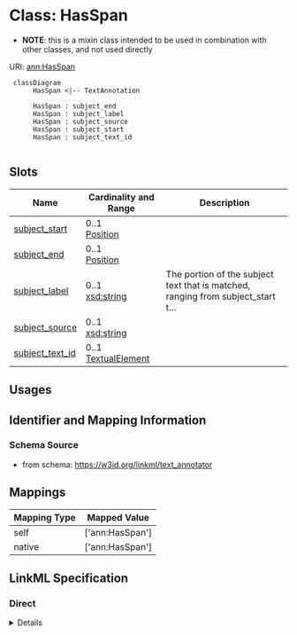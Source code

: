 # Class: HasSpan



* __NOTE__: this is a mixin class intended to be used in combination with other classes, and not used directly


URI: [ann:HasSpan](https://w3id.org/linkml/text_annotator/HasSpan)




```{mermaid}
 classDiagram
      HasSpan <|-- TextAnnotation
      
      HasSpan : subject_end
      HasSpan : subject_label
      HasSpan : subject_source
      HasSpan : subject_start
      HasSpan : subject_text_id
      
```




<!-- no inheritance hierarchy -->


## Slots

| Name | Cardinality and Range  | Description  |
| ---  | ---  | --- |
| [subject_start](subject_start.md) | 0..1 <br/> [Position](Position.md)  |   |
| [subject_end](subject_end.md) | 0..1 <br/> [Position](Position.md)  |   |
| [subject_label](subject_label.md) | 0..1 <br/> [xsd:string](http://www.w3.org/2001/XMLSchema#string)  | The portion of the subject text that is matched, ranging from subject_start t...  |
| [subject_source](subject_source.md) | 0..1 <br/> [xsd:string](http://www.w3.org/2001/XMLSchema#string)  |   |
| [subject_text_id](subject_text_id.md) | 0..1 <br/> [TextualElement](TextualElement.md)  |   |


## Usages



## Identifier and Mapping Information







### Schema Source


* from schema: https://w3id.org/linkml/text_annotator







## Mappings

| Mapping Type | Mapped Value |
| ---  | ---  |
| self | ['ann:HasSpan'] |
| native | ['ann:HasSpan'] |


## LinkML Specification

<!-- TODO: investigate https://stackoverflow.com/questions/37606292/how-to-create-tabbed-code-blocks-in-mkdocs-or-sphinx -->

### Direct

<details>
```yaml
name: HasSpan
from_schema: https://w3id.org/linkml/text_annotator
rank: 1000
mixin: true
attributes:
  subject_start:
    name: subject_start
    from_schema: https://w3id.org/linkml/text_annotator
    exact_mappings:
    - bpa:from
    rank: 1000
    range: Position
  subject_end:
    name: subject_end
    from_schema: https://w3id.org/linkml/text_annotator
    exact_mappings:
    - bpa:to
    rank: 1000
    range: Position
  subject_label:
    name: subject_label
    description: The portion of the subject text that is matched, ranging from subject_start
      to subject_end
    from_schema: https://w3id.org/linkml/text_annotator
    exact_mappings:
    - bpa:text
    rank: 1000
  subject_source:
    name: subject_source
    from_schema: https://w3id.org/linkml/text_annotator
    exact_mappings:
    - oa:hasBody
    rank: 1000
    slot_uri: sssom:subject_source
  subject_text_id:
    name: subject_text_id
    from_schema: https://w3id.org/linkml/text_annotator
    rank: 1000
    range: TextualElement

```
</details>

### Induced

<details>
```yaml
name: HasSpan
from_schema: https://w3id.org/linkml/text_annotator
rank: 1000
mixin: true
attributes:
  subject_start:
    name: subject_start
    from_schema: https://w3id.org/linkml/text_annotator
    exact_mappings:
    - bpa:from
    rank: 1000
    alias: subject_start
    owner: HasSpan
    domain_of:
    - HasSpan
    range: Position
  subject_end:
    name: subject_end
    from_schema: https://w3id.org/linkml/text_annotator
    exact_mappings:
    - bpa:to
    rank: 1000
    alias: subject_end
    owner: HasSpan
    domain_of:
    - HasSpan
    range: Position
  subject_label:
    name: subject_label
    description: The portion of the subject text that is matched, ranging from subject_start
      to subject_end
    from_schema: https://w3id.org/linkml/text_annotator
    exact_mappings:
    - bpa:text
    rank: 1000
    alias: subject_label
    owner: HasSpan
    domain_of:
    - HasSpan
    range: string
  subject_source:
    name: subject_source
    from_schema: https://w3id.org/linkml/text_annotator
    exact_mappings:
    - oa:hasBody
    rank: 1000
    slot_uri: sssom:subject_source
    alias: subject_source
    owner: HasSpan
    domain_of:
    - HasSpan
    range: string
  subject_text_id:
    name: subject_text_id
    from_schema: https://w3id.org/linkml/text_annotator
    rank: 1000
    alias: subject_text_id
    owner: HasSpan
    domain_of:
    - HasSpan
    range: TextualElement

```
</details>